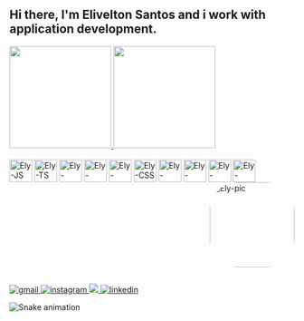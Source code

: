 ## Hi there, I'm Elivelton Santos and i work with application development.

<div align="center" style="display: flex; width: 100%">
  <a href="https://github.com/samsepi0ldev">
  <img height="180em" src="https://github-readme-stats.vercel.app/api?username=samsepi0ldev&show_icons=true&theme=radical&include_all_commits=true&count_private=true"/>
  <img height="180em" src="https://github-readme-stats.vercel.app/api/top-langs/?username=samsepi0ldev&layout=compact&langs_count=7&theme=radical"/>
</div>
<div style="display: inline-block; width: 100%">
  <br>
  <img alt="Ely-JS" align="center" width="40" src="https://cdn.jsdelivr.net/gh/devicons/devicon/icons/javascript/javascript-plain.svg" />
  <img alt="Ely-TS" align="center" width="40" src="https://cdn.jsdelivr.net/gh/devicons/devicon/icons/typescript/typescript-plain.svg" />
  <img alt="Ely-ReactJs" align="center" width="40" src="https://cdn.jsdelivr.net/gh/devicons/devicon/icons/react/react-original.svg" />
  <img alt="Ely-NodeJs" align="center" width="40" src="https://cdn.jsdelivr.net/gh/devicons/devicon/icons/nodejs/nodejs-original.svg" />
  <img alt="Ely-HTML" align="center" width="40" src="https://cdn.jsdelivr.net/gh/devicons/devicon/icons/html5/html5-original.svg" />
  <img alt="Ely-CSS" align="center" width="40" src="https://cdn.jsdelivr.net/gh/devicons/devicon/icons/css3/css3-original.svg" />
  <img alt="Ely-Python" align="center" width="40" src="https://cdn.jsdelivr.net/gh/devicons/devicon/icons/python/python-original.svg" />
  <img alt="Ely-Docker" align="center" width="40" src="https://cdn.jsdelivr.net/gh/devicons/devicon/icons/docker/docker-original.svg" />
  <img alt="Ely-Figma" align="center" width="40" src="https://cdn.jsdelivr.net/gh/devicons/devicon/icons/figma/figma-original.svg" />
  <img alt="Ely-Linux" align="center" width="40" src="https://cdn.jsdelivr.net/gh/devicons/devicon/icons/linux/linux-original.svg" />
  <img align="right" alt="Ely-pic" height="150" style="border-radius:50px; display: block;" src="" />
</div>
  
##
  
<div>
  <a href="mailto:samsepi0l.dev@gmail.com" target="_blank">
    <img src="https://img.shields.io/badge/Gmail-D14836?style=for-the-badge&logo=gmail&logoColor=white" alt="gmail" />
  </a>
  <a href="https://www.instagram.com/eliveltonjps" target="_blank">
    <img src="https://img.shields.io/badge/Instagram-E4405F?style=for-the-badge&logo=instagram&logoColor=white" alt="instagram" />
  </a>
  <a href="https://telegram.me/retrowm" target="_blank">
    <img src="https://img.shields.io/badge/Telegram-2CA5E0?style=for-the-badge&logo=telegram&logoColor=white" />
  </a>
  <a href="https://www.linkedin.com/in/samsepi0ldev" target="_blank">
    <img src="https://img.shields.io/badge/LinkedIn-0077B5?style=for-the-badge&logo=linkedin&logoColor=white" alt="linkedin" />
  </a>
  
  ![Snake animation](https://github.com/samsepi0ldev/samsepi0ldev/blob/output/github-contribution-grid-snake.svg)
  
</div>
